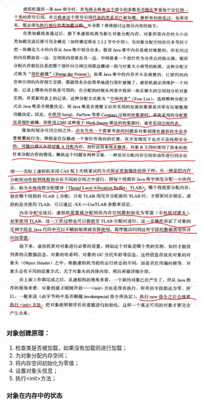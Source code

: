 ![](/assets/java-new.jpg)![](/assets/java-new2.jpg)

### 对象创建原理：

1. 检查类是否被加载，如果没有加载则进行加载；
2. 为对象分配内存空间；
3. 将内存空间初始化为零值；
4. 设置对象头信息；
5. 执行&lt;init&gt;方法；

### 对象在内存中的状态



